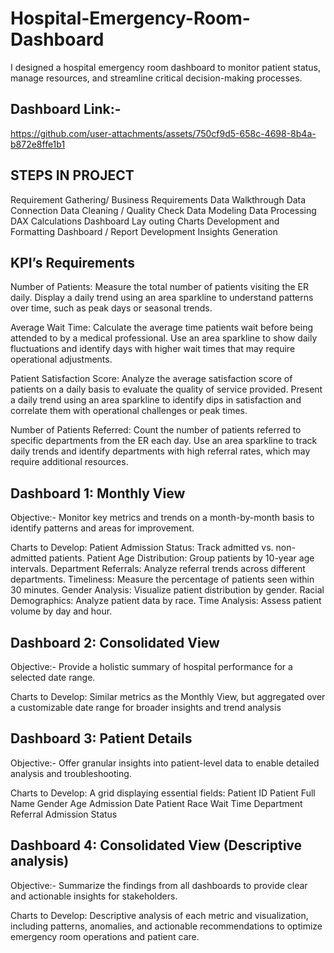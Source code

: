# Hospital-Emergency-Room-Dashboard
 I designed a hospital emergency room dashboard to monitor patient status, manage resources, and streamline critical decision-making processes.
 
## Dashboard Link:-
 https://github.com/user-attachments/assets/750cf9d5-658c-4698-8b4a-b872e8ffe1b1 

 ## STEPS IN PROJECT
Requirement Gathering/ Business Requirements
Data Walkthrough
Data Connection
Data Cleaning / Quality Check
Data Modeling
Data Processing
DAX Calculations
Dashboard Lay outing
Charts Development and Formatting
Dashboard / Report Development
Insights Generation

## KPI’s Requirements 
Number of Patients:
Measure the total number of patients visiting the ER daily.
Display a daily trend using an area sparkline to understand patterns over time, such as peak days or seasonal trends.

Average Wait Time:
Calculate the average time patients wait before being attended to by a medical professional.
Use an area sparkline to show daily fluctuations and identify days with higher wait times that may require operational adjustments.

Patient Satisfaction Score:
Analyze the average satisfaction score of patients on a daily basis to evaluate the quality of service provided.
Present a daily trend using an area sparkline to identify dips in satisfaction and correlate them with operational challenges or peak times.

Number of Patients Referred:
Count the number of patients referred to specific departments from the ER each day.
Use an area sparkline to track daily trends and identify departments with high referral rates, which may require additional resources.

## Dashboard 1: Monthly View 
Objective:-
Monitor key metrics and trends on a month-by-month basis to identify patterns and areas for improvement.

Charts to Develop:
Patient Admission Status: Track admitted vs. non-admitted patients.
Patient Age Distribution: Group patients by 10-year age intervals.
Department Referrals: Analyze referral trends across different departments.
Timeliness: Measure the percentage of patients seen within 30 minutes.
Gender Analysis: Visualize patient distribution by gender.
Racial Demographics: Analyze patient data by race.
Time Analysis: Assess patient volume by day and hour.

## Dashboard 2: Consolidated View 
Objective:-
Provide a holistic summary of hospital performance for a selected date range.

Charts to Develop:
Similar metrics as the Monthly View, but aggregated over a customizable date range for broader insights and trend analysis

## Dashboard 3: Patient Details
Objective:-
Offer granular insights into patient-level data to enable detailed analysis and troubleshooting.

Charts to Develop: A grid displaying essential fields:
Patient ID
Patient Full Name
Gender
Age
Admission Date
Patient Race
Wait Time
Department Referral
Admission Status

## Dashboard 4: Consolidated View (Descriptive analysis)
Objective:-
Summarize the findings from all dashboards to provide clear and actionable insights for stakeholders.

Charts to Develop:
Descriptive analysis of each metric and visualization, including patterns, anomalies, and actionable recommendations to optimize emergency room operations and patient care.















